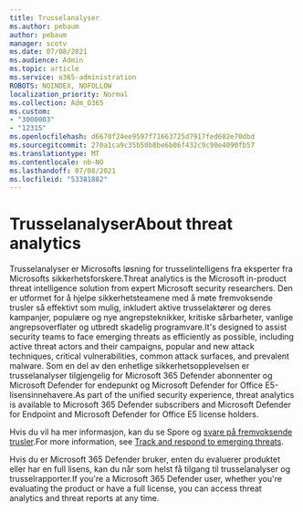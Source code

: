 ```yaml
---
title: Trusselanalyser
ms.author: pebaum
author: pebaum
manager: scotv
ms.date: 07/08/2021
ms.audience: Admin
ms.topic: article
ms.service: o365-administration
ROBOTS: NOINDEX, NOFOLLOW
localization_priority: Normal
ms.collection: Adm_O365
ms.custom:
- "3000003"
- "12315"
ms.openlocfilehash: d6670f24ee9597f71663725d7917fed602e70dbd
ms.sourcegitcommit: 270a1ca9c35b50b8be6b06f432c9c90e4090fb57
ms.translationtype: MT
ms.contentlocale: nb-NO
ms.lasthandoff: 07/08/2021
ms.locfileid: "53381882"
---
```

# <a name="about-threat-analytics"></a><span data-ttu-id="859ed-102">Trusselanalyser</span><span class="sxs-lookup"><span data-stu-id="859ed-102">About threat analytics</span></span>

<span data-ttu-id="859ed-103">Trusselanalyser er Microsofts løsning for trusselintelligens fra eksperter fra Microsofts sikkerhetsforskere.</span><span class="sxs-lookup"><span data-stu-id="859ed-103">Threat analytics is the Microsoft in-product threat intelligence solution from expert Microsoft security researchers.</span></span> <span data-ttu-id="859ed-104">Den er utformet for å hjelpe sikkerhetsteamene med å møte fremvoksende trusler så effektivt som mulig, inkludert aktive trusselaktører og deres kampanjer, populære og nye angrepsteknikker, kritiske sårbarheter, vanlige angrepsoverflater og utbredt skadelig programvare.</span><span class="sxs-lookup"><span data-stu-id="859ed-104">It's designed to assist security teams to face emerging threats as efficiently as possible, including active threat actors and their campaigns, popular and new attack techniques, critical vulnerabilities, common attack surfaces, and prevalent malware.</span></span> <span data-ttu-id="859ed-105">Som en del av den enhetlige sikkerhetsopplevelsen er trusselanalyser tilgjengelig for Microsoft 365 Defender abonnenter og Microsoft Defender for endepunkt og Microsoft Defender for Office E5-lisensinnehavere.</span><span class="sxs-lookup"><span data-stu-id="859ed-105">As part of the unified security experience, threat analytics is available to Microsoft 365 Defender subscribers and Microsoft Defender for Endpoint and Microsoft Defender for Office E5 license holders.</span></span> 

<span data-ttu-id="859ed-106">Hvis du vil ha mer informasjon, kan du se Spore og [svare på fremvoksende trusler](/microsoft-365/security/defender/threat-analytics).</span><span class="sxs-lookup"><span data-stu-id="859ed-106">For more information, see [Track and respond to emerging threats](/microsoft-365/security/defender/threat-analytics).</span></span>

<span data-ttu-id="859ed-107">Hvis du er Microsoft 365 Defender bruker, enten du evaluerer produktet eller har en full lisens, kan du når som helst få tilgang til trusselanalyser og trusselrapporter.</span><span class="sxs-lookup"><span data-stu-id="859ed-107">If you're a Microsoft 365 Defender user, whether you're evaluating the product or have a full license, you can access threat analytics and threat reports at any time.</span></span> 